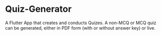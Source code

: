 # Quiz-Generator

A Flutter App that creates and conducts Quizes. A non-MCQ or MCQ quiz can be generated, either in PDF form (with or without answer key) or live.
